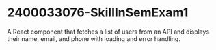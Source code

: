 # 2400033076-SkillInSemExam1
A React component that fetches a list of users from an API and displays their name, email, and phone with loading and error handling.
